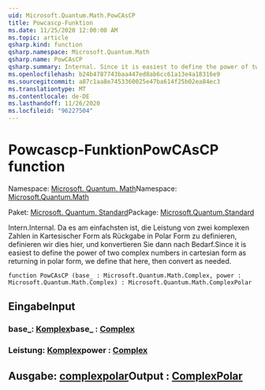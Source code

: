 ```yaml
---
uid: Microsoft.Quantum.Math.PowCAsCP
title: Powcascp-Funktion
ms.date: 11/25/2020 12:00:00 AM
ms.topic: article
qsharp.kind: function
qsharp.namespace: Microsoft.Quantum.Math
qsharp.name: PowCAsCP
qsharp.summary: Internal. Since it is easiest to define the power of two complex numbers in cartesian form as returning in polar form, we define that here, then convert as needed.
ms.openlocfilehash: b24b4787743baa447ed8ab6cc61a13e4a18316e9
ms.sourcegitcommit: a87c1aa8e7453360025e47ba614f25b02ea84ec3
ms.translationtype: MT
ms.contentlocale: de-DE
ms.lasthandoff: 11/26/2020
ms.locfileid: "96227504"
---
```

# <a name="powcascp-function"></a><span data-ttu-id="5fe6c-102">Powcascp-Funktion</span><span class="sxs-lookup"><span data-stu-id="5fe6c-102">PowCAsCP function</span></span>

<span data-ttu-id="5fe6c-103">Namespace: [Microsoft. Quantum. Math](xref:Microsoft.Quantum.Math)</span><span class="sxs-lookup"><span data-stu-id="5fe6c-103">Namespace: [Microsoft.Quantum.Math](xref:Microsoft.Quantum.Math)</span></span>

<span data-ttu-id="5fe6c-104">Paket: [Microsoft. Quantum. Standard](https://nuget.org/packages/Microsoft.Quantum.Standard)</span><span class="sxs-lookup"><span data-stu-id="5fe6c-104">Package: [Microsoft.Quantum.Standard](https://nuget.org/packages/Microsoft.Quantum.Standard)</span></span>


<span data-ttu-id="5fe6c-105">Intern.</span><span class="sxs-lookup"><span data-stu-id="5fe6c-105">Internal.</span></span> <span data-ttu-id="5fe6c-106">Da es am einfachsten ist, die Leistung von zwei komplexen Zahlen in Kartesischer Form als Rückgabe in Polar Form zu definieren, definieren wir dies hier, und konvertieren Sie dann nach Bedarf.</span><span class="sxs-lookup"><span data-stu-id="5fe6c-106">Since it is easiest to define the power of two complex numbers in cartesian form as returning in polar form, we define that here, then convert as needed.</span></span>

```qsharp
function PowCAsCP (base_ : Microsoft.Quantum.Math.Complex, power : Microsoft.Quantum.Math.Complex) : Microsoft.Quantum.Math.ComplexPolar
```


## <a name="input"></a><span data-ttu-id="5fe6c-107">Eingabe</span><span class="sxs-lookup"><span data-stu-id="5fe6c-107">Input</span></span>

### <a name="base_--complex"></a><span data-ttu-id="5fe6c-108">base_: [Komplex](xref:Microsoft.Quantum.Math.Complex)</span><span class="sxs-lookup"><span data-stu-id="5fe6c-108">base_ : [Complex](xref:Microsoft.Quantum.Math.Complex)</span></span>




### <a name="power--complex"></a><span data-ttu-id="5fe6c-109">Leistung: [Komplex](xref:Microsoft.Quantum.Math.Complex)</span><span class="sxs-lookup"><span data-stu-id="5fe6c-109">power : [Complex](xref:Microsoft.Quantum.Math.Complex)</span></span>





## <a name="output--complexpolar"></a><span data-ttu-id="5fe6c-110">Ausgabe: [complexpolar](xref:Microsoft.Quantum.Math.ComplexPolar)</span><span class="sxs-lookup"><span data-stu-id="5fe6c-110">Output : [ComplexPolar](xref:Microsoft.Quantum.Math.ComplexPolar)</span></span>

